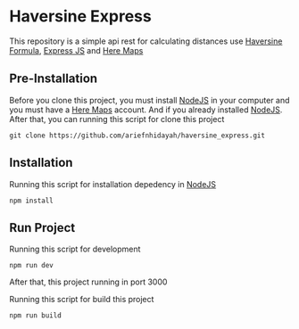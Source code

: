 # Haversine Express
This repository is a simple api rest for calculating distances use [Haversine Formula](https://en.wikipedia.org/wiki/Haversine_formula), [Express JS](https://expressjs.com/) and [Here Maps](https://www.here.com/)

## Pre-Installation
Before you clone this project, you must install [NodeJS](https://nodejs.org/en/) in your computer and you must have a [Here Maps](https://www.here.com/) account. And if you already installed [NodeJS](https://nodejs.org/en/). After that, you can running this script for clone this project
```
git clone https://github.com/ariefnhidayah/haversine_express.git
```
## Installation
Running this script for installation depedency in [NodeJS](https://nodejs.org/en/)
```
npm install
```
## Run Project
Running this script for development
```
npm run dev
```
After that, this project running in port 3000

Running this script for build this project
```
npm run build
```
